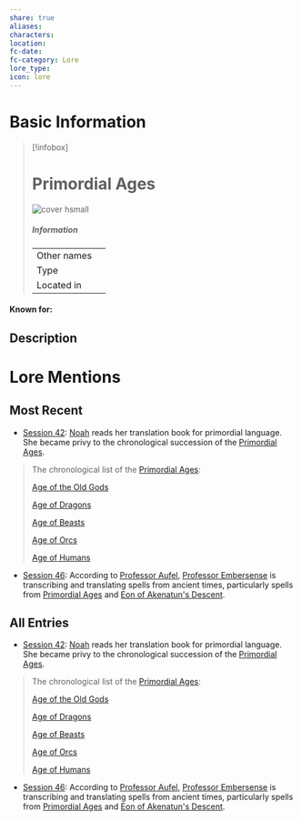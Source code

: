 ```yaml
---
share: true
aliases: 
characters: 
location: 
fc-date: 
fc-category: Lore
lore_type: 
icon: lore
---
```

# Basic Information
> [!infobox]
> # Primordial Ages
> ![cover hsmall](insertimage.png)
> ##### Information
> |   |  |
> | ---- | ---- |
> | Other names | |
> | Type||
> | Located in | |
#### Known for:
## Description
# Lore Mentions
## Most Recent
- [Session 42](../../Session%20Log/Session%2042.md): [Noah](Noah%20Skie.md) reads her translation book for primordial language. She became privy to the chronological succession of the [Primordial Ages](Primordial%20Ages.md).
> The chronological list of the [Primordial Ages](Primordial%20Ages.md):
>
> [Age of the Old Gods](Age%20of%20the%20Old%20Gods.md)
>
> [Age of Dragons](Age%20of%20Dragons.md)
>
> [Age of Beasts](Age%20of%20Beasts.md)
>
> [Age of Orcs](Age%20of%20Orcs.md)
>
> [Age of Humans](Age%20of%20Humans.md)
- [Session 46](../../Session%20Log/Session%2046.md): According to [Professor Aufel](Aufel%20Fernquill.md), [Professor Embersense](Dorfir%20Embersense.md) is transcribing and translating spells from ancient times, particularly spells from [Primordial Ages](Primordial%20Ages.md) and [Eon of Akenatun's Descent](Eon%20of%20Akenatun's%20Descent.md).

## All Entries
- [Session 42](../../Session%20Log/Session%2042.md): [Noah](Noah%20Skie.md) reads her translation book for primordial language. She became privy to the chronological succession of the [Primordial Ages](Primordial%20Ages.md).
> The chronological list of the [Primordial Ages](Primordial%20Ages.md):
>
> [Age of the Old Gods](Age%20of%20the%20Old%20Gods.md)
>
> [Age of Dragons](Age%20of%20Dragons.md)
>
> [Age of Beasts](Age%20of%20Beasts.md)
>
> [Age of Orcs](Age%20of%20Orcs.md)
>
> [Age of Humans](Age%20of%20Humans.md)
- [Session 46](../../Session%20Log/Session%2046.md): According to [Professor Aufel](Aufel%20Fernquill.md), [Professor Embersense](Dorfir%20Embersense.md) is transcribing and translating spells from ancient times, particularly spells from [Primordial Ages](Primordial%20Ages.md) and [Eon of Akenatun's Descent](Eon%20of%20Akenatun's%20Descent.md).

